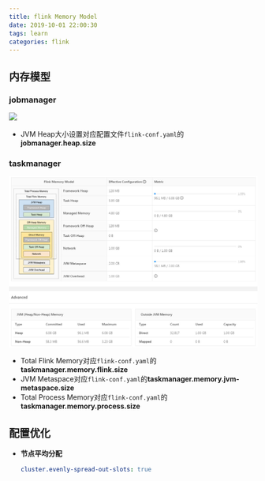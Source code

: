 ```yaml
---
title: flink Memory Model
date: 2019-10-01 22:00:30
tags: learn
categories: flink
---
```


## 内存模型

### jobmanager

![](/images/flink/jobmanager.jpg)

- JVM Heap大小设置对应配置文件`flink-conf.yaml`的**jobmanager.heap.size**

### taskmanager

![](./img/flink/taskmanager.jpg)

- Total Flink Memory对应`flink-conf.yaml`的**taskmanager.memory.flink.size**
- JVM Metaspace对应`flink-conf.yaml`的**taskmanager.memory.jvm-metaspace.size**
- Total Process Memory对应`flink-conf.yaml`的**taskmanager.memory.process.size**

## 配置优化

- **节点平均分配**
  
  ```yaml
  cluster.evenly-spread-out-slots: true
  ```

